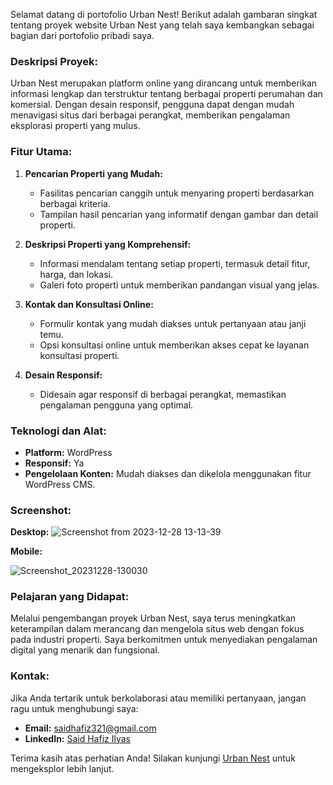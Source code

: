 Selamat datang di portofolio Urban Nest! Berikut adalah gambaran singkat tentang proyek website Urban Nest yang telah saya kembangkan sebagai bagian dari portofolio pribadi saya.

### Deskripsi Proyek:

Urban Nest merupakan platform online yang dirancang untuk memberikan informasi lengkap dan terstruktur tentang berbagai properti perumahan dan komersial. Dengan desain responsif, pengguna dapat dengan mudah menavigasi situs dari berbagai perangkat, memberikan pengalaman eksplorasi properti yang mulus.

### Fitur Utama:

1. **Pencarian Properti yang Mudah:**
   - Fasilitas pencarian canggih untuk menyaring properti berdasarkan berbagai kriteria.
   - Tampilan hasil pencarian yang informatif dengan gambar dan detail properti.

2. **Deskripsi Properti yang Komprehensif:**
   - Informasi mendalam tentang setiap properti, termasuk detail fitur, harga, dan lokasi.
   - Galeri foto properti untuk memberikan pandangan visual yang jelas.

3. **Kontak dan Konsultasi Online:**
   - Formulir kontak yang mudah diakses untuk pertanyaan atau janji temu.
   - Opsi konsultasi online untuk memberikan akses cepat ke layanan konsultasi properti.

4. **Desain Responsif:**
   - Didesain agar responsif di berbagai perangkat, memastikan pengalaman pengguna yang optimal.

### Teknologi dan Alat:

- **Platform:** WordPress
- **Responsif:** Ya
- **Pengelolaan Konten:** Mudah diakses dan dikelola menggunakan fitur WordPress CMS.

### Screenshot:

**Desktop:**
![Screenshot from 2023-12-28 13-13-39](https://github.com/saidhafiz321/Project/assets/85662790/2dd920b8-6071-472f-b21a-f1f0af6fb533)

**Mobile:**

![Screenshot_20231228-130030](https://github.com/saidhafiz321/Project/assets/85662790/dc8c434a-a680-4f8a-8130-4748d963dea8)

### Pelajaran yang Didapat:

Melalui pengembangan proyek Urban Nest, saya terus meningkatkan keterampilan dalam merancang dan mengelola situs web dengan fokus pada industri properti. Saya berkomitmen untuk menyediakan pengalaman digital yang menarik dan fungsional.

### Kontak:

Jika Anda tertarik untuk berkolaborasi atau memiliki pertanyaan, jangan ragu untuk menghubungi saya:

- **Email:** saidhafiz321@gmail.com
- **LinkedIn:** [Said Hafiz Ilyas](https://www.linkedin.com/in/said-hafiz-ilyas/)

Terima kasih atas perhatian Anda! Silakan kunjungi [Urban Nest](https://dev-webporto2.pantheonsite.io/) untuk mengeksplor lebih lanjut.
